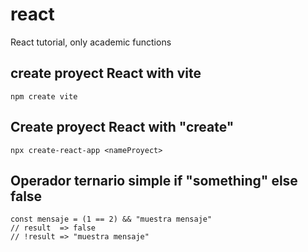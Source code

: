 # react
React tutorial,  only academic functions

## create proyect React with vite
```
npm create vite
```

## Create proyect React with "create"
```
npx create-react-app <nameProyect>
```

## Operador ternario simple if "something" else false
```
const mensaje = (1 == 2) && "muestra mensaje"
// result  => false
// !result => "muestra mensaje"
```

